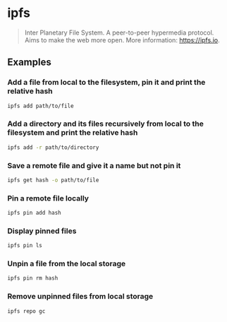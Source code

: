 # ipfs

> Inter Planetary File System. A peer-to-peer hypermedia protocol. Aims to make the web more open. More information: <https://ipfs.io>.

## Examples

### Add a file from local to the filesystem, pin it and print the relative hash

```bash
ipfs add path/to/file
```

### Add a directory and its files recursively from local to the filesystem and print the relative hash

```bash
ipfs add -r path/to/directory
```

### Save a remote file and give it a name but not pin it

```bash
ipfs get hash -o path/to/file
```

### Pin a remote file locally

```bash
ipfs pin add hash
```

### Display pinned files

```bash
ipfs pin ls
```

### Unpin a file from the local storage

```bash
ipfs pin rm hash
```

### Remove unpinned files from local storage

```bash
ipfs repo gc
```
